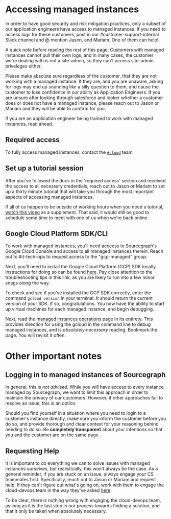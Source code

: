 # Accessing managed instances

In order to have good security and risk mitigation practices, only a subset of our application engineers have access to managed instances. If you need to access logs for these customers, post in our #customer-support-internal Slack channel and @ mention Jason, and Mariam. One of them can help!

A quick note before reading the rest of this page: Customers with managed instances cannot pull their own logs, and in many cases, the customer we're dealing with is not a site-admin, so they can't access site-admin priveleges either.

Please make absolute sure regardless of the customer, that they are not working with a managed instance. If they are, and you are unaware, asking for logs may end up sounding like a silly question to them, and cause the customer to lose confidence in our ability as Application Engineers. If you are unsure after looking through salesforce and looker whether a customer does or does not have a managed instance, please reach out to Jason or Mariam and they will be able to confirm for you.

If you are an application engineer being trained to work with managed instances, read ahead.

## Required access

To fully access managed instances, contact the [`#cloud`](https://sourcegraph.slack.com/archives/C03JR7S7KRP) team

## Set up a tutorial session

After you've followed the docs in the 'required access' section and received the access to all necessary credentials, reach out to Jason or Mariam to set up a thirty minute tutorial that will take you through the most important aspects of accessing managed instances.

If all of us happen to be outside of working hours when you need a tutorial, [watch this video](https://drive.google.com/file/d/1JdC-OEfng-X0tBKYjsrFn0XNHTbhE2pB/view?usp=sharing) as a supplement. That said, it would still be good to schedule some time to meet with one of us when we're back online.

## Google Cloud Platform SDK/CLI

To work with managed instances, you'll need acccess to Sourcegraph's Google Cloud Console and access to all managed instances therein. Reach out to #it-tech-ops to request access to the "gcp-managed" group.

Next, you'll need to install the Google Cloud Platform (GCP) SDK locally. Instructions for doing so can be found [here](https://cloud.google.com/sdk/docs/install). Pay close attention to the troubleshooting tips in this link, as you are likely to run into a few minor snags along the way.

To check and see if you've installed the GCP SDK correctly, enter the command `gcloud version` in your terminal. It should return the current version of your SDK. If so, congratulations. You now have the ability to start up virtual machines for each managed instance, and begin debugging.

Next, read the [managed instances operations](../../../cloud/technical-docs/operations.md) page in its entirety. This provides direction for using the gcloud in the command line to debug managed instances, and is _absolutely necessary_ reading. Bookmark the page. You will revisit it often.

# Other important notes

## Logging in to managed instances of Sourcegraph

In general, this is _not advised_. While you will have access to every instance managed by Sourcegraph, we want to limit this approach in order to maintain the privacy of our customers. However, if other approaches fail to resolve an issue, this is an option.

Should you find yourself in a situation where you need to login to a customer's instance directly, make sure you inform the customer before you do so, and provide thorough and clear context for your reasoning behind needing to do so. Be **completely transparent** about your intentions so that you and the customer are on the same page.

## Requesting Help

It is important to do everything we can to solve issues with managed instances ourselves, but realistically, this won't always be the case. As a general reminder, if you are stuck on an issue, always engage your CS teammates first. Specifically, reach out to Jason or Mariam and request help. If they can't figure out what's going on, work with them to engage the cloud-devops team in the way they've asked [here](engaging-other-teams.md).

To be clear, there is nothing wrong with engaging the cloud-devops team, as long as it is the last step in our process towards finding a solution, and that it only be taken when absolutely necessary.
